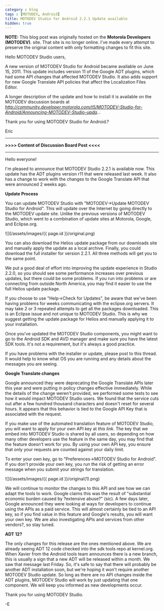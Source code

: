 ```yaml
---
category : blog
tags : [MOTODEV, Android]
title: MOTODEV Studio for Android 2.2.1 Update available
hidden: true
---
```

**NOTE:** This blog post was originally hosted on the **Motorola Developers (MOTODEV)**. site. That site is no longer online. I've made every attempt to preserve the original content with only formatting changes to fit this site.

Hello MOTODEV Studio users,

A new version of MOTODEV Studio for Android became available on June 15,
2011. This update includes version 11 of the Google ADT plugins, which
had some API changes that affected MOTODEV Studio. It also adds support
for new Google Translate API policies that affect the Localization Files
Editor.

A longer description of the update and how to install it is available on
the MOTODEV discussion boards at
*http://community.developer.motorola.com/t5/MOTODEV-Studio-for-Android/Announcing-MOTODEV-Studio-upda...*

Thank you for using MOTODEV Studio for Android.?

Eric

------------------------------------------------------------------------

**&gt;&gt;&gt;&gt; Content of Discussion Board Post &lt;&lt;&lt;&lt;**

------------------------------------------------------------------------

Hello everyone!

I'm pleased to announce that MOTODEV Studio 2.2.1 is available now. This
update has the ADT plugins version r11 that were released last week. It
also has a change to work with the changes to the Google Translate API
that were announced 2 weeks ago.

**Update Process**

You can update MOTODEV Studio with "MOTODEV-&gt;Update MOTODEV Studio
for Android". This will update over the Internet by going directly to
the MOTODEV update site. Unlike the previous versions of MOTODEV Studio,
which went to a combination of update sites at Motorola, Google, and
Eclipse.org.

![](/assets/images/{{ page.id }}/original.png)

You can also download the Helios update package from our downloads site
and manually apply the update as a local archive. Finally, you could
download the full installer for version 2.2.1. All three methods will
get you to the same point.

We put a good deal of effort into improving the update experience in
Studio 2.2.0, so you should see some performance increases over previous
updates, but there could be some problems. If you run into problems or
are connecting from outside North America, you may find it easier to use
the full Helios update package.

If you choose to use "Help-&gt;Check for Updates", be aware that we've
been having problems for weeks communicating with the eclipse.org
servers. It may take 2 or 3 repeated attempts to get all the packages
downloaded. This is an Eclipse issue and not unique to MOTODEV Studio.
This is why we suggest getting the update package for Helios and
manually applying it to your installation.

Once you've updated the MOTODEV Studio components, you might want to go
to the Android SDK and AVD manager and make sure you have the latest SDK
tools. It's not a requirement, but it's always a good practice.

If you have problems with the installer or update, please post to this
thread. It would help to know what OS you are running and any details
about the messages you are seeing.

**Google Translate changes**

Google announced they were deprecating the Google Translate APIs later
this year and were putting in policy changes effective immediately.
While the details of the change weren't provided, we performed some
tests to see how it would impact MOTODEV Studio users. We found that the
service cuts out after a few hundred thousand characters and doesn't
reset for several hours. It appears that this behavior is tied to the
Google API Key that is associated with the request.

If you make use of the automated translation feature of MOTODEV Studio,
you will want to apply for your own API key at *this link*. The key that
we embed into MOTODEV Studio is shared by all users, so depending on how
many other developers use the feature in the same day, you may find that
the feature doesn't work for you. By using your own API key, you ensure
that only your requests are counted against your daily limit.

To enter your own key, go to "Preferences-&gt;MOTODEV Studio for
Android". If you don't provide your own key, you run the risk of getting
an error message when you submit your strings for translation.

![](/assets/images/{{ page.id }}/original(1).png)

We will continue to monitor the changes to this API and see how we can
adapt the tools to work. Google claims this was the result of
"substantial economic burden caused by ?extensive abuse?" (sic). A few
days later, Google announced they were looking at ways for developers to
continue using the APIs as a paid service. This will almost certainly be
tied to an API key, so if you find value in this feature and Google's
results, you will want your own key. We are also investigating APIs and
services from other vendors?, so stay tuned.

**ADT 12?**

The only changes for this release are the ones mentioned above. We are
already seeing ADT 12 code checked into the sdk tools repo at
kernel.org. When Xavier from the Android tools team announces there is a
new branch, this is usually a sign that a new ADT will be released
within a month. We saw that message last Friday. So, it's safe to say
that there will probably be another ADT installation soon, but we're
hoping it won't require another MOTODEV Studio update. So long as there
are no API changes inside the ADT plugins, MOTODEV Studio will work by
just updating that one component. We will keep you informed as new
developments occur.

Thank you for using MOTODEV Studio.

-E
